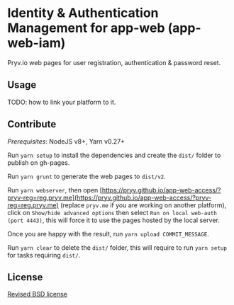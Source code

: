 # Identity & Authentication Management for app-web (app-web-iam)

Pryv.io web pages for user registration, authentication & password reset.

## Usage

TODO: how to link your platform to it.

## Contribute

*Prerequisites*: NodeJS v8+, Yarn v0.27+

Run `yarn setup` to install the dependencies and create the `dist/` folder to publish on gh-pages.

Run `yarn grunt` to generate the web pages to `dist/v2`.

Run `yarn webserver`, then open [https://pryv.github.io/app-web-access/?pryv-reg=reg.pryv.me](https://pryv.github.io/app-web-access/?pryv-reg=reg.pryv.me) (replace `pryv.me` if you are working on another platform), click on `Show/hide advanced options` then select `Run on local web-auth (port 4443)`, this will force it to use the pages hosted by the local server.

Once you are happy with the result, run `yarn upload COMMIT_MESSAGE`.

Run `yarn clear` to delete the `dist/` folder, this will require to run `yarn setup` for tasks requiring `dist/`.

## License

[Revised BSD license](https://github.com/pryv/documents/blob/master/license-bsd-revised.md)
